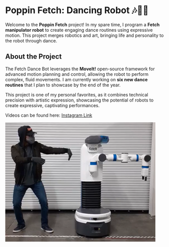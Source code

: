 # Poppin Fetch: Dancing Robot 🎶🤖💃

Welcome to the **Poppin Fetch** project! In my spare time, I program a **Fetch manipulator robot** to create engaging dance routines using expressive motion. This project merges robotics and art, bringing life and personality to the robot through dance.

## About the Project

The Fetch Dance Bot leverages the **MoveIt!** open-source framework for advanced motion planning and control, allowing the robot to perform complex, fluid movements. I am currently working on **six new dance routines** that I plan to showcase by the end of the year. 

This project is one of my personal favorites, as it combines technical precision with artistic expression, showcasing the potential of robots to create expressive, captivating performances.

Videos can be found here: [Instagram Link](https://www.instagram.com/p/CJHvPiNnuZh/?hl=en)

![Fetch Dance Bot in Action](media/dance_image.png)


<!-- ## Features

- **Expressive Motion**: Designed to make the robot's movements more engaging and lifelike.
- **Dance Routines**: Programmed routines that demonstrate the robot’s dexterity and expressiveness.
- **MoveIt! Integration**: Uses the powerful MoveIt! framework for precise and complex motion control. -->


